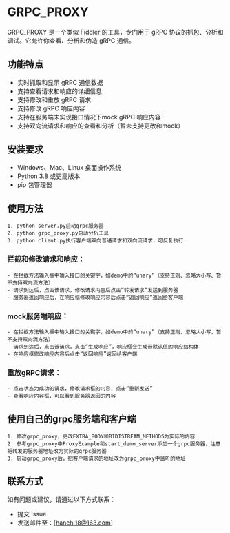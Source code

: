 # GRPC_PROXY

GRPC_PROXY 是一个类似 Fiddler 的工具，专门用于 gRPC 协议的抓包、分析和调试。它允许你查看、分析和伪造 gRPC 通信。

## 功能特点

- 实时抓取和显示 gRPC 通信数据
- 支持查看请求和响应的详细信息
- 支持修改和重放 gRPC 请求
- 支持修改 gRPC 响应内容
- 支持在服务端未实现接口情况下mock gRPC 响应内容
- 支持双向流请求和响应的查看和分析（暂未支持更改和mock）

## 安装要求

- Windows、Mac、Linux 桌面操作系统
- Python 3.8 或更高版本
- pip 包管理器

## 使用方法
    1. python server.py启动grpc服务器
    2. python grpc_proxy.py启动分析工具
    3. python client.py执行客户端双向普通请求和双向流请求，可反复执行

### 拦截和修改请求和响应：
    - 在拦截方法输入框中输入接口的关键字，如demo中的“unary”（支持正则、忽略大小写、暂不支持双向流方法）
    - 请求到达后，点击该请求，修改请求内容后点击“转发请求”发送到服务器
    - 服务器返回响应后，在响应框修改响应内容后点击“返回响应”返回给客户端

### mock服务端响应：
    - 在拦截方法输入框中输入接口的关键字，如demo中的“unary”（支持正则、忽略大小写、暂不支持双向流方法）
    - 请求到达后，点击该请求，点击“生成响应”，响应框会生成带默认值的响应结构体
    - 在响应框修改响应内容后点击“返回响应”返回给客户端

### 重放gRPC请求：
    - 点击状态为成功的请求，修改请求框的内容，点击“重新发送”
    - 查看响应内容框，可以看到服务器返回的内容

## 使用自己的grpc服务端和客户端
    1. 修改grpc_proxy，更改EXTRA_BODY和BIDISTREAM_METHODS为实际的内容
    2. 参考grpc_proxy中ProxyExample和start_demo_server添加一个grpc服务器，注意把转发的服务器地址改为实际的grpc服务器
    3. 启动grpc_proxy后，把客户端请求的地址改为grpc_proxy中监听的地址

## 联系方式

如有问题或建议，请通过以下方式联系：
- 提交 Issue
- 发送邮件至：[hanchi18@163.com]
